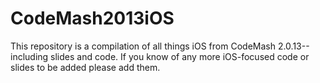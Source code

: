 CodeMash2013iOS
===============

This repository is a compilation of all things iOS from CodeMash 2.0.13--including slides and code. If you know of any more iOS-focused code or slides to be added please add them.
